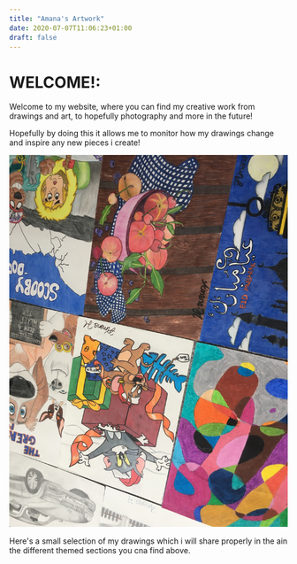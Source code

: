 ```yaml
---
title: "Amana's Artwork"
date: 2020-07-07T11:06:23+01:00
draft: false
---
```


# WELCOME!:
Welcome to my website, where you can find my creative work from drawings and art, to hopefully photography and more in the future!

Hopefully by doing this it allows me to monitor how my drawings change and inspire any new pieces i create!

![Drawing 4](Drawings.jpeg)

Here's a small selection of my drawings which i will share properly in the ain the different themed sections you cna find above. 

